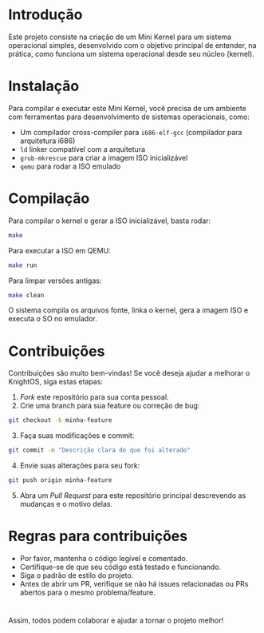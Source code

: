 # Introdução
Este projeto consiste na criação de um Mini Kernel para um sistema operacional simples, desenvolvido com o objetivo principal de entender, na prática, como funciona um sistema operacional desde seu núcleo (kernel).

# Instalação
Para compilar e executar este Mini Kernel, você precisa de um ambiente com ferramentas para desenvolvimento de sistemas operacionais, como:
- Um compilador cross-compiler para ```i686-elf-gcc``` (compilador para arquitetura i686)
- ```ld``` linker compatível com a arquitetura
- ```grub-mkrescue``` para criar a imagem ISO inicializável
- ```qemu``` para rodar a ISO emulado

# Compilação
Para compilar o kernel e gerar a ISO inicializável, basta rodar:
```bash
make
```

Para executar a ISO em QEMU:
```bash
make run
```

Para limpar versões antigas:
```bash
make clean
```

O sistema compila os arquivos fonte, linka o kernel, gera a imagem ISO e executa o SO no emulador.

# Contribuições
Contribuições são muito bem-vindas! Se você deseja ajudar a melhorar o KnightOS, siga estas etapas:

1. *Fork* este repositório para sua conta pessoal.
2. Crie uma branch para sua feature ou correção de bug:
```bash
git checkout -b minha-feature
```
3. Faça suas modificações e commit:
```bash
git commit -m "Descrição clara do que foi alterado"
```
4. Envie suas alterações para seu fork:
```bash
git push origin minha-feature
```
5. Abra um *Pull Request* para este repositório principal descrevendo as mudanças e o motivo delas.

# Regras para contribuições
- Por favor, mantenha o código legível e comentado.
- Certifique-se de que seu código está testado e funcionando.
- Siga o padrão de estilo do projeto.
- Antes de abrir um PR, verifique se não há issues relacionadas ou PRs abertos para o mesmo problema/feature.

#
Assim, todos podem colaborar e ajudar a tornar o projeto melhor!
#